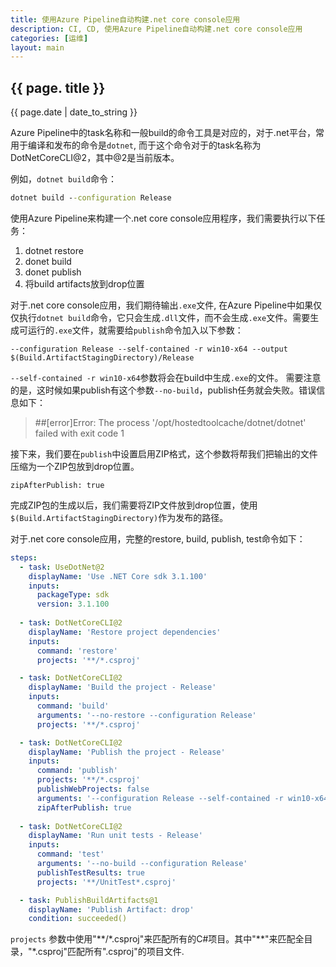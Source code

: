 ```yaml
---
title: 使用Azure Pipeline自动构建.net core console应用
description: CI, CD, 使用Azure Pipeline自动构建.net core console应用
categories: [运维]
layout: main
---
```


## {{ page. title }}
{{ page.date | date_to_string }}

Azure Pipeline中的task名称和一般build的命令工具是对应的，对于.net平台，常用于编译和发布的命令是`dotnet`, 而于这个命令对于的task名称为DotNetCoreCLI@2，其中@2是当前版本。

例如，`dotnet build`命令：
```cmd
dotnet build --configuration Release
```

使用Azure Pipeline来构建一个.net core console应用程序，我们需要执行以下任务：
1. dotnet restore
1. donet build
1. donet publish
1. 将build artifacts放到drop位置

对于.net core console应用，我们期待输出`.exe`文件, 在Azure Pipeline中如果仅仅执行`dotnet build`命令，它只会生成`.dll`文件，而不会生成`.exe`文件。需要生成可运行的`.exe`文件，就需要给`publish`命令加入以下参数：
```
--configuration Release --self-contained -r win10-x64 --output $(Build.ArtifactStagingDirectory)/Release
```
`--self-contained -r win10-x64`参数将会在build中生成`.exe`的文件。
需要注意的是，这时候如果publish有这个参数`--no-build`，publish任务就会失败。错误信息如下：
> ##[error]Error: The process '/opt/hostedtoolcache/dotnet/dotnet' failed with exit code 1

接下来，我们要在`publish`中设置启用ZIP格式，这个参数将帮我们把输出的文件压缩为一个ZIP包放到drop位置。

```
zipAfterPublish: true
```

完成ZIP包的生成以后，我们需要将ZIP文件放到drop位置，使用`$(Build.ArtifactStagingDirectory)`作为发布的路径。

对于.net core console应用，完整的restore, build, publish, test命令如下：

```yaml
steps:
  - task: UseDotNet@2
    displayName: 'Use .NET Core sdk 3.1.100'
    inputs:
      packageType: sdk
      version: 3.1.100
  
  - task: DotNetCoreCLI@2
    displayName: 'Restore project dependencies'
    inputs:
      command: 'restore'
      projects: '**/*.csproj'

  - task: DotNetCoreCLI@2
    displayName: 'Build the project - Release'
    inputs:
      command: 'build'
      arguments: '--no-restore --configuration Release'
      projects: '**/*.csproj'

  - task: DotNetCoreCLI@2
    displayName: 'Publish the project - Release'
    inputs:
      command: 'publish'
      projects: '**/*.csproj'
      publishWebProjects: false
      arguments: '--configuration Release --self-contained -r win10-x64 --output $(Build.ArtifactStagingDirectory)/Release'
      zipAfterPublish: true
  
  - task: DotNetCoreCLI@2
    displayName: 'Run unit tests - Release'
    inputs:
      command: 'test'
      arguments: '--no-build --configuration Release'
      publishTestResults: true
      projects: '**/UnitTest*.csproj' 

  - task: PublishBuildArtifacts@1
    displayName: 'Publish Artifact: drop'
    condition: succeeded()
```

`projects` 参数中使用"\*\*/*.csproj"来匹配所有的C#项目。其中"\*\*"来匹配全目录，"\*.csproj"匹配所有".csproj"的项目文件.

